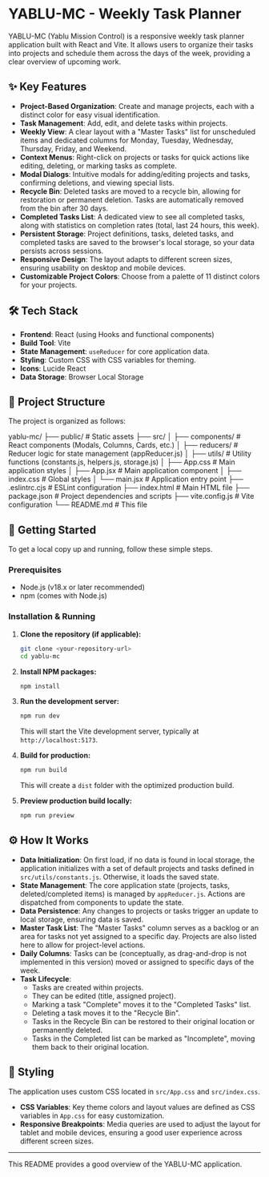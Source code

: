 # YABLU-MC - Weekly Task Planner

YABLU-MC (Yablu Mission Control) is a responsive weekly task planner application built with React and Vite. It allows users to organize their tasks into projects and schedule them across the days of the week, providing a clear overview of upcoming work.

## ✨ Key Features

* **Project-Based Organization**: Create and manage projects, each with a distinct color for easy visual identification.
* **Task Management**: Add, edit, and delete tasks within projects.
* **Weekly View**: A clear layout with a "Master Tasks" list for unscheduled items and dedicated columns for Monday, Tuesday, Wednesday, Thursday, Friday, and Weekend.
* **Context Menus**: Right-click on projects or tasks for quick actions like editing, deleting, or marking tasks as complete.
* **Modal Dialogs**: Intuitive modals for adding/editing projects and tasks, confirming deletions, and viewing special lists.
* **Recycle Bin**: Deleted tasks are moved to a recycle bin, allowing for restoration or permanent deletion. Tasks are automatically removed from the bin after 30 days.
* **Completed Tasks List**: A dedicated view to see all completed tasks, along with statistics on completion rates (total, last 24 hours, this week).
* **Persistent Storage**: Project definitions, tasks, deleted tasks, and completed tasks are saved to the browser's local storage, so your data persists across sessions.
* **Responsive Design**: The layout adapts to different screen sizes, ensuring usability on desktop and mobile devices.
* **Customizable Project Colors**: Choose from a palette of 11 distinct colors for your projects.

## 🛠️ Tech Stack

* **Frontend**: React (using Hooks and functional components)
* **Build Tool**: Vite
* **State Management**: `useReducer` for core application data.
* **Styling**: Custom CSS with CSS variables for theming.
* **Icons**: Lucide React
* **Data Storage**: Browser Local Storage

## 📂 Project Structure

The project is organized as follows:


yablu-mc/
├── public/                 # Static assets
├── src/
│   ├── components/         # React components (Modals, Columns, Cards, etc.)
│   ├── reducers/           # Reducer logic for state management (appReducer.js)
│   ├── utils/              # Utility functions (constants.js, helpers.js, storage.js)
│   ├── App.css             # Main application styles
│   ├── App.jsx             # Main application component
│   ├── index.css           # Global styles
│   └── main.jsx            # Application entry point
├── .eslintrc.cjs           # ESLint configuration
├── index.html              # Main HTML file
├── package.json            # Project dependencies and scripts
├── vite.config.js          # Vite configuration
└── README.md               # This file


## 🚀 Getting Started

To get a local copy up and running, follow these simple steps.

### Prerequisites

* Node.js (v18.x or later recommended)
* npm (comes with Node.js)

### Installation & Running

1.  **Clone the repository (if applicable):**
    ```bash
    git clone <your-repository-url>
    cd yablu-mc
    ```

2.  **Install NPM packages:**
    ```bash
    npm install
    ```

3.  **Run the development server:**
    ```bash
    npm run dev
    ```
    This will start the Vite development server, typically at `http://localhost:5173`.

4.  **Build for production:**
    ```bash
    npm run build
    ```
    This will create a `dist` folder with the optimized production build.

5.  **Preview production build locally:**
    ```bash
    npm run preview
    ```

## ⚙️ How It Works

* **Data Initialization**: On first load, if no data is found in local storage, the application initializes with a set of default projects and tasks defined in `src/utils/constants.js`. Otherwise, it loads the saved state.
* **State Management**: The core application state (projects, tasks, deleted/completed items) is managed by `appReducer.js`. Actions are dispatched from components to update the state.
* **Data Persistence**: Any changes to projects or tasks trigger an update to local storage, ensuring data is saved.
* **Master Task List**: The "Master Tasks" column serves as a backlog or an area for tasks not yet assigned to a specific day. Projects are also listed here to allow for project-level actions.
* **Daily Columns**: Tasks can be (conceptually, as drag-and-drop is not implemented in this version) moved or assigned to specific days of the week.
* **Task Lifecycle**:
    * Tasks are created within projects.
    * They can be edited (title, assigned project).
    * Marking a task "Complete" moves it to the "Completed Tasks" list.
    * Deleting a task moves it to the "Recycle Bin".
    * Tasks in the Recycle Bin can be restored to their original location or permanently deleted.
    * Tasks in the Completed list can be marked as "Incomplete", moving them back to their original location.

## 🎨 Styling

The application uses custom CSS located in `src/App.css` and `src/index.css`.
* **CSS Variables**: Key theme colors and layout values are defined as CSS variables in `App.css` for easy customization.
* **Responsive Breakpoints**: Media queries are used to adjust the layout for tablet and mobile devices, ensuring a good user experience across different screen sizes.

---

This README provides a good overview of the YABLU-MC application.

